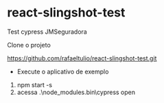 # react-slingshot-test
Test cypress JMSeguradora

Clone o projeto

https://github.com/rafaeltulio/react-slingshot-test.git

- Execute o aplicativo de exemplo
1. npm start -s 
2. acessa .\node_modules\.bin\cypress open
